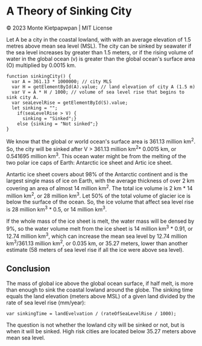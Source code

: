 # A Theory of Sinking City 
© 2023 Monte Kietpapwpan | MIT License

Let A be a city in the coastal lowland, with with an average elevation of 1.5 metres above mean sea level (MSL). The city can be sinked by seawater if the sea level increases by greater than 1.5 meters, or if the rising volume of water in the global ocean (v) is greater than the global ocean's surface area (O) multiplied by 0.0015 km.

```
function sinkingCity() {
  var A = 361.13 * 1000000; // city MLS
  var H = getElementById(A).value; // land elevation of city A (1.5 m) 
  var V = A * H / 1000; // volume of sea level rise that begins to sink city A.
  var seaLevelRise = getElementById(S).value;
  let sinking = "";
    if(seaLevelRise > V) {
      sinking = "Sinked";}
    else {sinking = "Not sinked";}
}
```
We know that the global or world ocean's surface area is 361.13 million km<sup>2</sup>. So, the city will be sinked after V > 361.13 million km<sup>2</sup>* 0.0015 km, or 0.541695 million km<sup>3</sup>. This ocean water might be from the melting of the two polar ice caps of Earth: Antarctic ice sheet and Artic ice sheet.

Antartic ice sheet covers about 98% of the Antarctic continent and is the largest single mass of ice on Earth, with the average thickness of over 2 km covering an area of almost 14 million km<sup>2</sup>. The total ice volume is 2 km * 14 million km<sup>2</sup>, or 28 million km<sup>3</sup>. Let 50% of the total volume of glacier ice is below the surface of the ocean. So, the ice volume that affect sea level rise is 28 million km<sup>3</sup> * 0.5, or 14 million km<sup>3</sup>.  


If the whole mass of the ice sheet is melt, the water mass will be densed by 9%, so the water volume melt from the ice sheet is 14 million km<sup>3</sup> * 0.91, or 12.74 million km<sup>3</sup>, which can increase the mean sea level by 12.74 million km<sup>3</sup>/361.13 million km<sup>2</sup>, or 0.035 km, or 35.27 meters, lower than another estimate (58 meters of sea level rise if all the ice were above sea level).

## Conclusion
The mass of global ice above the global ocean surface, if half melt, is more than enough to sink the coastal lowland around the globe. The sinking time equals the land elevation (meters above MSL) of a given land divided by the rate of sea level rise (mm/year):

```
var sinkingTime = landEvelvation / (rateOfSeaLevelRise / 1000);
```

The question is not whether the lowland city will be sinked or not, but is when it will be sinked. High risk cities are located below 35.27 meters above mean sea level.  
  

